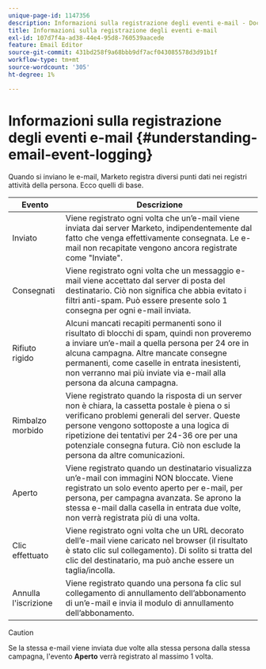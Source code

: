 ```yaml
---
unique-page-id: 1147356
description: Informazioni sulla registrazione degli eventi e-mail - Documentazione di Marketo - Documentazione del prodotto
title: Informazioni sulla registrazione degli eventi e-mail
exl-id: 107d7f4a-ad38-44e4-95d8-760539aacede
feature: Email Editor
source-git-commit: 431bd258f9a68bbb9df7acf043085578d3d91b1f
workflow-type: tm+mt
source-wordcount: '305'
ht-degree: 1%

---
```


# Informazioni sulla registrazione degli eventi e-mail {#understanding-email-event-logging}

Quando si inviano le e-mail, Marketo registra diversi punti dati nei registri attività della persona. Ecco quelli di base.

| Evento | Descrizione |
|---|---|
| Inviato | Viene registrato ogni volta che un’e-mail viene inviata dai server Marketo, indipendentemente dal fatto che venga effettivamente consegnata. Le e-mail non recapitate vengono ancora registrate come &quot;Inviate&quot;. |
| Consegnati | Viene registrato ogni volta che un messaggio e-mail viene accettato dal server di posta del destinatario. Ciò non significa che abbia evitato i filtri anti-spam. Può essere presente solo 1 consegna per ogni e-mail inviata. |
| Rifiuto rigido | Alcuni mancati recapiti permanenti sono il risultato di blocchi di spam, quindi non proveremo a inviare un’e-mail a quella persona per 24 ore in alcuna campagna. Altre mancate consegne permanenti, come caselle in entrata inesistenti, non verranno mai più inviate via e-mail alla persona da alcuna campagna. |
| Rimbalzo morbido | Viene registrato quando la risposta di un server non è chiara, la cassetta postale è piena o si verificano problemi generali del server. Queste persone vengono sottoposte a una logica di ripetizione dei tentativi per 24-36 ore per una potenziale consegna futura. Ciò non esclude la persona da altre comunicazioni. |
| Aperto | Viene registrato quando un destinatario visualizza un’e-mail con immagini NON bloccate. Viene registrato un solo evento aperto per e-mail, per persona, per campagna avanzata. Se aprono la stessa e-mail dalla casella in entrata due volte, non verrà registrata più di una volta. |
| Clic effettuato | Viene registrato ogni volta che un URL decorato dell’e-mail viene caricato nel browser (il risultato è stato clic sul collegamento). Di solito si tratta del clic del destinatario, ma può anche essere un taglia/incolla. |
| Annulla l&#39;iscrizione | Viene registrato quando una persona fa clic sul collegamento di annullamento dell’abbonamento di un’e-mail e invia il modulo di annullamento dell’abbonamento. |

>[!CAUTION]
>
>Se la stessa e-mail viene inviata due volte alla stessa persona dalla stessa campagna, l&#39;evento **Aperto** verrà registrato al massimo 1 volta.

